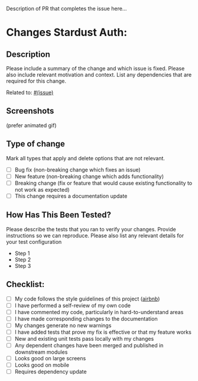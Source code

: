 Description of PR that completes the issue here...

# Changes Stardust Auth:

## Description
Please include a summary of the change and which issue is fixed. Please also include relevant motivation and context. List any dependencies that are required for this change.

Related to: [#(issue)](https://www.pivotaltracker.com)

## Screenshots
(prefer animated gif)

## Type of change
Mark all types that apply and delete options that are not relevant.
- [ ] Bug fix (non-breaking change which fixes an issue)
- [ ] New feature (non-breaking change which adds functionality)
- [ ] Breaking change (fix or feature that would cause existing functionality to not work as expected)
- [ ] This change requires a documentation update

## How Has This Been Tested?
Please describe the tests that you ran to verify your changes. Provide instructions so we can reproduce. Please also list any relevant details for your test configuration
- Step 1
- Step 2
- Step 3

## Checklist:
- [ ] My code follows the style guidelines of this project ([airbnb](https://github.com/airbnb/javascript))
- [ ] I have performed a self-review of my own code
- [ ] I have commented my code, particularly in hard-to-understand areas
- [ ] I have made corresponding changes to the documentation
- [ ] My changes generate no new warnings
- [ ] I have added tests that prove my fix is effective or that my feature works
- [ ] New and existing unit tests pass locally with my changes
- [ ] Any dependent changes have been merged and published in downstream modules
- [ ] Looks good on large screens
- [ ] Looks good on mobile
- [ ] Requires dependency update
